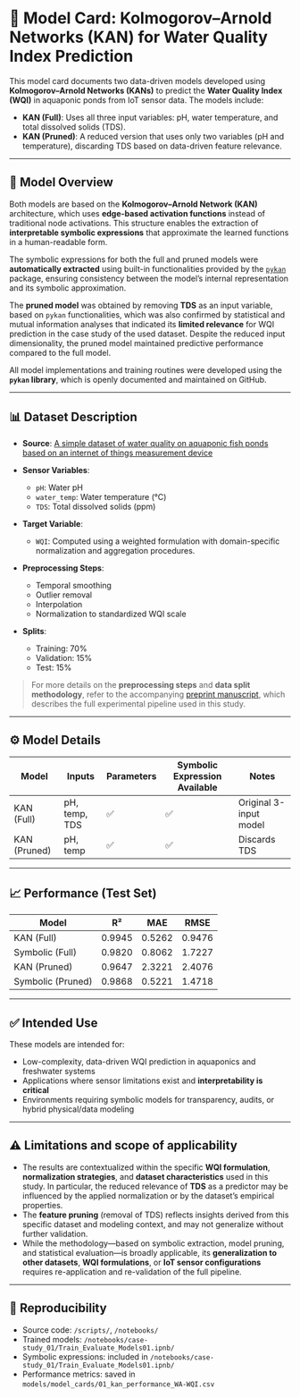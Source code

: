 # 📄 Model Card: Kolmogorov–Arnold Networks (KAN) for Water Quality Index Prediction

This model card documents two data-driven models developed using **Kolmogorov–Arnold Networks (KANs)** to predict the **Water Quality Index (WQI)** in aquaponic ponds from IoT sensor data. The models include:

* **KAN (Full)**: Uses all three input variables: pH, water temperature, and total dissolved solids (TDS).
* **KAN (Pruned)**: A reduced version that uses only two variables (pH and temperature), discarding TDS based on data-driven feature relevance.

---

## 🧠 Model Overview

Both models are based on the **Kolmogorov–Arnold Network (KAN)** architecture, which uses **edge-based activation functions** instead of traditional node activations. This structure enables the extraction of **interpretable symbolic expressions** that approximate the learned functions in a human-readable form.

The symbolic expressions for both the full and pruned models were **automatically extracted** using built-in functionalities provided by the [`pykan`](https://github.com/KindXiaoming/pykan) package, ensuring consistency between the model’s internal representation and its symbolic approximation.

The **pruned model** was obtained by removing **TDS** as an input variable, based on `pykan` functionalities, which was also confirmed by statistical and mutual information analyses that indicated its **limited relevance** for WQI prediction in the case study of the used dataset. Despite the reduced input dimensionality, the pruned model maintained predictive performance compared to the full model.

All model implementations and training routines were developed using the **`pykan` library**, which is openly documented and maintained on GitHub.

---

## 📊 Dataset Description

* **Source**:
  [A simple dataset of water quality on aquaponic fish ponds based on an internet of things measurement device](https://doi.org/10.1016/j.dib.2023.109248)

* **Sensor Variables**:

  * `pH`: Water pH
  * `water_temp`: Water temperature (°C)
  * `TDS`: Total dissolved solids (ppm)

* **Target Variable**:

  * `WQI`: Computed using a weighted formulation with domain-specific normalization and aggregation procedures.

* **Preprocessing Steps**:

  * Temporal smoothing
  * Outlier removal
  * Interpolation
  * Normalization to standardized WQI scale

* **Splits**:

  * Training: 70%
  * Validation: 15%
  * Test: 15%

> For more details on the **preprocessing steps** and **data split methodology**, refer to the accompanying [preprint manuscript](https://www.preprints.org/manuscript/202505.1650/v1), which describes the full experimental pipeline used in this study.

---

## ⚙️ Model Details

| Model        | Inputs        | Parameters | Symbolic Expression Available | Notes                  |
| ------------ | ------------- | ---------- | ----------------------------- | ---------------------- |
| KAN (Full)   | pH, temp, TDS | ✅          | ✅                             | Original 3-input model |
| KAN (Pruned) | pH, temp      | ✅          | ✅                             | Discards TDS           |

---

## 📈 Performance (Test Set)

| Model             | R²     | MAE    | RMSE   |
| ----------------- | ------ | ------ | ------ |
| KAN (Full)        | 0.9945 | 0.5262 | 0.9476 |
| Symbolic (Full)   | 0.9820 | 0.8062 | 1.7227 |
| KAN (Pruned)      | 0.9647 | 2.3221 | 2.4076 |
| Symbolic (Pruned) | 0.9868 | 0.5221 | 1.4718 |


---

## ✅ Intended Use

These models are intended for:

* Low-complexity, data-driven WQI prediction in aquaponics and freshwater systems
* Applications where sensor limitations exist and **interpretability is critical**
* Environments requiring symbolic models for transparency, audits, or hybrid physical/data modeling

---

## ⚠️ Limitations and scope of applicability

* The results are contextualized within the specific **WQI formulation**, **normalization strategies**, and **dataset characteristics** used in this study. In particular, the reduced relevance of **TDS** as a predictor may be influenced by the applied normalization or by the dataset’s empirical properties.
* The **feature pruning** (removal of TDS) reflects insights derived from this specific dataset and modeling context, and may not generalize without further validation.
* While the methodology—based on symbolic extraction, model pruning, and statistical evaluation—is broadly applicable, its **generalization to other datasets**, **WQI formulations**, or **IoT sensor configurations** requires re-application and re-validation of the full pipeline.

---

## 🧪 Reproducibility

* Source code: `/scripts/`, `/notebooks/`
* Trained models: `/notebooks/case-study_01/Train_Evaluate_Models01.ipnb/`
* Symbolic expressions: included in `/notebooks/case-study_01/Train_Evaluate_Models01.ipnb/`
* Performance metrics: saved in `models/model_cards/01_kan_performance_WA-WQI.csv`